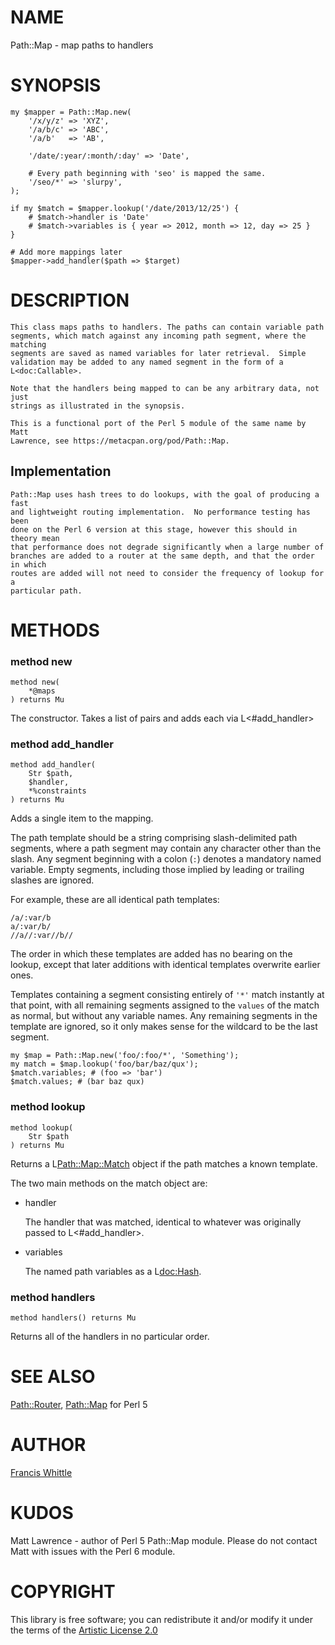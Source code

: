 NAME
====

Path::Map - map paths to handlers

SYNOPSIS
========

    my $mapper = Path::Map.new(
        '/x/y/z' => 'XYZ',
        '/a/b/c' => 'ABC',
        '/a/b'   => 'AB',

        '/date/:year/:month/:day' => 'Date',

        # Every path beginning with 'seo' is mapped the same.
        '/seo/*' => 'slurpy',
    );

    if my $match = $mapper.lookup('/date/2013/12/25') {
        # $match->handler is 'Date'
        # $match->variables is { year => 2012, month => 12, day => 25 }
    }

    # Add more mappings later
    $mapper->add_handler($path => $target)

DESCRIPTION
===========

    This class maps paths to handlers. The paths can contain variable path
    segments, which match against any incoming path segment, where the matching
    segments are saved as named variables for later retrieval.  Simple
    validation may be added to any named segment in the form of a
    L<doc:Callable>.

    Note that the handlers being mapped to can be any arbitrary data, not just
    strings as illustrated in the synopsis.

    This is a functional port of the Perl 5 module of the same name by Matt
    Lawrence, see https://metacpan.org/pod/Path::Map.

Implementation
--------------

    Path::Map uses hash trees to do lookups, with the goal of producing a fast
    and lightweight routing implementation.  No performance testing has been
    done on the Perl 6 version at this stage, however this should in theory mean
    that performance does not degrade significantly when a large number of
    branches are added to a router at the same depth, and that the order in which
    routes are added will not need to consider the frequency of lookup for a
    particular path.

METHODS
=======

### method new

```
method new(
    *@maps
) returns Mu
```

The constructor. Takes a list of pairs and adds each via L<#add_handler>

### method add_handler

```
method add_handler(
    Str $path, 
    $handler, 
    *%constraints
) returns Mu
```

Adds a single item to the mapping.

The path template should be a string comprising slash-delimited path segments, where a path segment may contain any character other than the slash. Any segment beginning with a colon (`:`) denotes a mandatory named variable. Empty segments, including those implied by leading or trailing slashes are ignored.

For example, these are all identical path templates:

    /a/:var/b
    a/:var/b/
    //a//:var//b//

The order in which these templates are added has no bearing on the lookup, except that later additions with identical templates overwrite earlier ones.

Templates containing a segment consisting entirely of `'*'` match instantly at that point, with all remaining segments assigned to the `values` of the match as normal, but without any variable names. Any remaining segments in the template are ignored, so it only makes sense for the wildcard to be the last segment.

    my $map = Path::Map.new('foo/:foo/*', 'Something');
    my match = $map.lookup('foo/bar/baz/qux');
    $match.variables; # (foo => 'bar')
    $match.values; # (bar baz qux)

### method lookup

```
method lookup(
    Str $path
) returns Mu
```

Returns a L<Path::Map::Match> object if the path matches a known template.

The two main methods on the match object are:

  * handler

    The handler that was matched, identical to whatever was originally passed to
    L<#add_handler>.

  * variables

    The named path variables as a L<doc:Hash>.

### method handlers

```
method handlers() returns Mu
```

Returns all of the handlers in no particular order.

SEE ALSO
========

[Path::Router](Path::Router), [Path::Map](https://metacpan.org/pod/Path::Map) for Perl 5

AUTHOR
======

[Francis Whittle](mailto:fj.whittle@gmail.com)

KUDOS
=====

Matt Lawrence - author of Perl 5 Path::Map module. Please do not contact Matt with issues with the Perl 6 module.

COPYRIGHT
=========

This library is free software; you can redistribute it and/or modify it under the terms of the  [Artistic License 2.0](http://www.perlfoundation.org/artistic_license_2_0)
